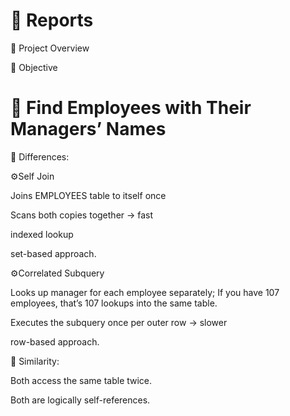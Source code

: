 
# 🎯 Reports

📘 Project Overview


🧠 Objective

# 🎯 Find Employees with Their Managers’ Names

🧠 Differences:
                            
⚙️Self Join

Joins EMPLOYEES table to itself once

Scans both copies together → fast

indexed lookup

set-based approach.

⚙️Correlated Subquery	    

Looks up manager for each employee separately; If you have 107 employees, that’s 107 lookups into the same table.

Executes the subquery once per outer row → slower

row-based approach.

🧠 Similarity:

Both access the same table twice.

Both are logically self-references.

